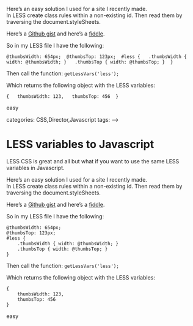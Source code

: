 <!--
  id: 977
  slug: less-variables-to-javascript
  description: Here's an easy solution for parsing LESS variables to Javascript (technique should work with any CSS preprocessor though).
  date: 2012-06-18T15:01:18
  modified: 2012-08-24T15:09:49
  type: post
  excerpt: <p>LESS CSS is great and all but what if you want to use the same LESS variables in Javascript.</p> 
  content: <p>LESS CSS is great and all but what if you want to use the same LESS variables in Javascript.</p> <p><!--more--></p> <p>Here&#8217;s an easy solution I used for a site I recently made.<br /> In LESS create class rules within a non-existing id. Then read them by traversing the document.styleSheets.</p> <p>Here&#8217;s a <a href="https://gist.github.com/2948738">Github gist</a> and here&#8217;s a <a href="http://jsfiddle.net/Sjeiti/VHQ8x/">fiddle</a>.</p> <p>So in my LESS file I have the following:</p> <pre><code data-language="css">@thumbsWidth: 654px;  @thumbsTop: 123px;  #less {   .thumbsWidth { width: @thumbsWidth; }   .thumbsTop { width: @thumbsTop; }  }</code></pre> <p>Then call the function: <code data-language="javascript">getLessVars('less');</code></p> <p>Which returns the following object with the LESS variables:</p> <pre><code data-language="javascript">{   thumbsWidth: 123,   thumbsTop: 456  }</code></pre> <p>easy</p> 
  categories: CSS,Director,Javascript
  tags: 
-->

# LESS variables to Javascript

<p>LESS CSS is great and all but what if you want to use the same LESS variables in Javascript.</p>
<p><!--more--></p>
<p>Here&#8217;s an easy solution I used for a site I recently made.<br />
In LESS create class rules within a non-existing id. Then read them by traversing the document.styleSheets.</p>
<p>Here&#8217;s a <a href="https://gist.github.com/2948738">Github gist</a> and here&#8217;s a <a href="http://jsfiddle.net/Sjeiti/VHQ8x/">fiddle</a>.</p>
<p>So in my LESS file I have the following:</p>
<pre><code data-language="css">@thumbsWidth: 654px;
@thumbsTop: 123px;
#less {
	.thumbsWidth { width: @thumbsWidth; }
	.thumbsTop { width: @thumbsTop; }
}</code></pre>
<p>Then call the function: <code data-language="javascript">getLessVars('less');</code></p>
<p>Which returns the following object with the LESS variables:</p>
<pre><code data-language="javascript">{
	thumbsWidth: 123,
	thumbsTop: 456
}</code></pre>
<p>easy</p>

